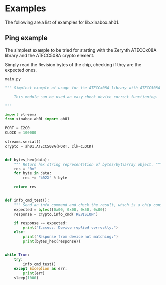 # Examples

The following are a list of examples for lib.xinabox.ah01.

## Ping example


The simplest example to be tried for starting with the Zerynth ATECCx08A library and the ATECC508A crypto element.

Simply read the Revision bytes of the chip, checking if they are the expected ones.



```main.py```

```python
""" Simplest example of usage for the ATECCx08A library with ATECC508A crypto element.

    This module can be used an easy check device correct functioning.

"""

import streams
from xinabox.ah01 import ah01

PORT = I2C0
CLOCK = 100000

streams.serial()
crypto = ah01.ATECC508A(PORT, clk=CLOCK)


def bytes_hex(data):
    """ Return hex string representation of bytes/bytearray object. """
    res = "0x"
    for byte in data:
        res += "%02X" % byte

    return res


def info_cmd_test():
    """ Send an info command and check the result, which is a chip constant. """
    expected = bytes([0x00, 0x00, 0x50, 0x00])
    response = crypto.info_cmd('REVISION')

    if response == expected:
        print("Success. Device replied correctly.")
    else:
        print("Response from device not matching:")
        print(bytes_hex(response))


while True:
    try:
        info_cmd_test()
    except Exception as err:
        print(err)
    sleep(1000)

```
